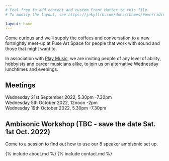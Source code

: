 ```yaml
---
# Feel free to add content and custom Front Matter to this file.
# To modify the layout, see https://jekyllrb.com/docs/themes/#overriding-theme-defaults

layout: home
---
```

Come curious and we’ll supply the coffees and conversation to a new fortnightly meet-up at Fuse Art Space for people that work with sound and those that might want to.

In association with [Play Music](https://playmusicproject.org.uk/), we are inviting people of any level of ability, hobbyists and career musicians alike, to join us on alternative Wednesday lunchtimes and evenings. 

## Meetings

Wednesday 21st September 2022, 5.30pm -7.30pm  
Wednesday 5th October 2022, 12noon -2pm  
Wednesday 19th October 2022, 5.30pm -7.30pm

## Ambisonic Workshop (TBC - save the date Sat. 1st Oct. 2022)

Come to a session to find out how to use our 8 speaker ambisonic set up.

{% include about.md %}
{% include contact.md %}